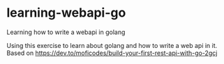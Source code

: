 # learning-webapi-go
Learning how to write a webapi in golang

Using this exercise to learn about golang and how to write a web api in it. 
Based on 
https://dev.to/moficodes/build-your-first-rest-api-with-go-2gcj


